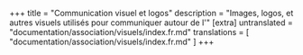 +++
title = "Communication visuel et logos"
description = "Images, logos, et autres visuels utilisés pour communiquer autour de l'"
[extra]
untranslated = "documentation/association/visuels/index.fr.md"
translations = [
    "documentation/association/visuels/index.fr.md"
]
+++
